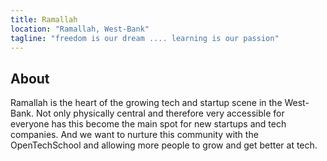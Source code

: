 ```yaml
---
title: Ramallah
location: "Ramallah, West-Bank"
tagline: "freedom is our dream .... learning is our passion"
---
```


## About

Ramallah is the heart of the growing tech and startup scene in the West-Bank.
Not only physically central and therefore very accessible for everyone has
this become the main spot for new startups and tech companies.
And we want to nurture this community with the OpenTechSchool and
allowing more people to grow and get better at tech.

